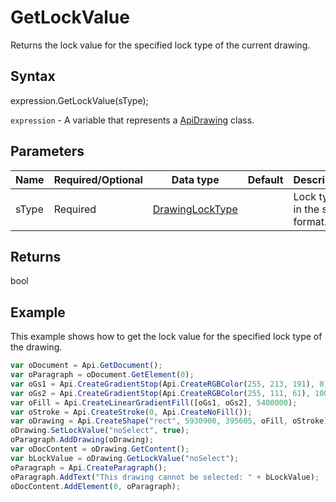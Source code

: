# GetLockValue

Returns the lock value for the specified lock type of the current drawing.

## Syntax

expression.GetLockValue(sType);

`expression` - A variable that represents a [ApiDrawing](../ApiDrawing.md) class.

## Parameters

| **Name** | **Required/Optional** | **Data type** | **Default** | **Description** |
| ------------- | ------------- | ------------- | ------------- | ------------- |
| sType | Required | [DrawingLockType](../../Enumeration/DrawingLockType.md) |  | Lock type in the string format. |

## Returns

bool

## Example

This example shows how to get the lock value for the specified lock type of the drawing.

```javascript
var oDocument = Api.GetDocument();
var oParagraph = oDocument.GetElement(0);
var oGs1 = Api.CreateGradientStop(Api.CreateRGBColor(255, 213, 191), 0);
var oGs2 = Api.CreateGradientStop(Api.CreateRGBColor(255, 111, 61), 100000);
var oFill = Api.CreateLinearGradientFill([oGs1, oGs2], 5400000);
var oStroke = Api.CreateStroke(0, Api.CreateNoFill());
var oDrawing = Api.CreateShape("rect", 5930900, 395605, oFill, oStroke);
oDrawing.SetLockValue("noSelect", true);
oParagraph.AddDrawing(oDrawing);
var oDocContent = oDrawing.GetContent();
var bLockValue = oDrawing.GetLockValue("noSelect");
oParagraph = Api.CreateParagraph();
oParagraph.AddText("This drawing cannot be selected: " + bLockValue);
oDocContent.AddElement(0, oParagraph);
```
